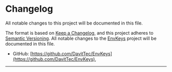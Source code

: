 # Changelog
All notable changes to this project will be documented in this file.

The format is based on [Keep a Changelog](https://keepachangelog.com/en/1.0.0/),
and this project adheres to [Semantic Versioning](https://semver.org/spec/v2.0.0.html).
All notable changes to the [EnvKeys](https://github.com/DavitTec/EnvKeys) project will be documented in this file.
- GitHub: [https://github.com/DavitTec/EnvKeys](https://github.com/DavitTec/EnvKeys),

---

